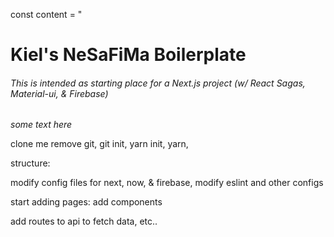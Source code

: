 const content = "
# Kiel's NeSaFiMa Boilerplate

###### This is intended as starting place for a Next.js project (w/ React Sagas, Material-ui, & Firebase)
_some text here_

clone me
remove git, git init, yarn init, 
yarn, 

structure:

modify config files for next, now, & firebase, 
modify eslint and other configs

start adding pages: 
add components

add routes to api to fetch data, etc..